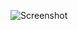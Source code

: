 ![Screenshot](https://raw.githubusercontent.com/Cryakl/Ultimate-RAT-Collection/refs/heads/main/FBackdoor/F-BackDoor%201.5+%20Beta/Screenshot.png)
